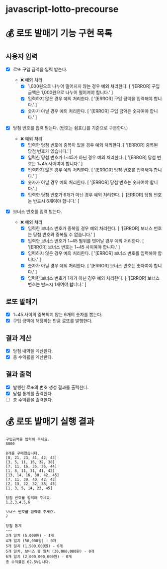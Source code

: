 # javascript-lotto-precourse

# 💰 로또 발매기 기능 구현 목록

## 사용자 입력

- [x] 로또 구입 금액을 입력 받는다.

  - ❌ 예외 처리
    - [x] 1,000원으로 나누어 떨어지지 않는 경우 예외 처리한다. [ '[ERROR] 구입 금액은 1,000원으로 나누어 떨어져야 합니다.' ]
    - [x] 입력하지 않은 경우 예외 처리한다. [ '[ERROR] 구입 금액을 입력해야 합니다.' ]
    - [x] 숫자가 아닐 경우 예외 처리한다. [ '[ERROR] 구입 금액은 숫자여야 합니다.' ]

- [x] 당첨 번호를 입력 받는다. (번호는 쉼표(,)를 기준으로 구분한다.)

  - ❌ 예외 처리
    - [x] 입력한 당첨 번호에 중복이 있을 경우 예외 처리한다. [ '[ERROR] 중복된 당첨 번호가 있습니다.' ]
    - [x] 입력한 당첨 번호가 1~45가 아닌 경우 예외 처리한다. [ '[ERROR] 당첨 번호는 1~45 사이여야 합니다.' ]
    - [x] 입력하지 않은 경우 예외 처리한다. [ '[ERROR] 당첨 번호를 입력해야 합니다.' ]
    - [x] 숫자가 아닐 경우 예외 처리한다. [ '[ERROR] 당첨 번호는 숫자여야 합니다.' ]
    - [x] 입력한 당첨 번호가 6개가 아닌 경우 예외 처리한다. [ '[ERROR] 당첨 번호는 반드시 6개여야 합니다.' ]

- [x] 보너스 번호를 입력 받는다.
  - ❌ 예외 처리
    - [x] 입력한 보너스 번호가 중복일 경우 예외 처리한다. [ '[ERROR] 보너스 번호는 당첨 번호와 중복될 수 없습니다.' ]
    - [x] 입력한 보너스 번호가 1~45 범위를 벗어날 경우 예외 처리한다. [ '[ERROR] 보너스 번호는 1~45 사이여야 합니다.' ]
    - [x] 입력하지 않은 경우 예외 처리한다. [ '[ERROR] 보너스 번호를 입력해야 합니다.' ]
    - [x] 숫자가 아닐 경우 예외 처리한다. [ '[ERROR] 보너스 번호는 숫자여야 합니다.' ]
    - [x] 입력한 보너스 번호가 1개가 아닌 경우 예외 처리한다. [ '[ERROR] 보너스 번호는 반드시 1개여야 합니다.' ]

## 로또 발매기

- [x] 1~45 사이의 중복되지 않는 6개의 숫자를 뽑는다.
- [x] 구입 금액에 해당하는 만큼 로또를 발행한다.

## 결과 계산

- [x] 당첨 내역을 계산한다.
- [x] 총 수익률을 계산한다.

## 결과 출력

- [x] 발행한 로또의 번호 생성 결과를 출력한다.
- [x] 당첨 통계를 출력한다.
- [ ] 총 수익률을 출력한다.

# 💰 로또 발매기 실행 결과

```
구입금액을 입력해 주세요.
8000

8개를 구매했습니다.
[8, 21, 23, 41, 42, 43]
[3, 5, 11, 16, 32, 38]
[7, 11, 16, 35, 36, 44]
[1, 8, 11, 31, 41, 42]
[13, 14, 16, 38, 42, 45]
[7, 11, 30, 40, 42, 43]
[2, 13, 22, 32, 38, 45]
[1, 3, 5, 14, 22, 45]

당첨 번호를 입력해 주세요.
1,2,3,4,5,6

보너스 번호를 입력해 주세요.
7

당첨 통계
---
3개 일치 (5,000원) - 1개
4개 일치 (50,000원) - 0개
5개 일치 (1,500,000원) - 0개
5개 일치, 보너스 볼 일치 (30,000,000원) - 0개
6개 일치 (2,000,000,000원) - 0개
총 수익률은 62.5%입니다.
```
